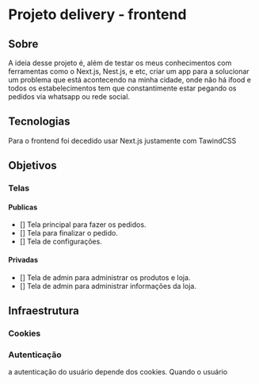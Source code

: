 # Projeto delivery - frontend
## Sobre
A ideia desse projeto é, além de testar os meus conhecimentos com ferramentas como o Next.js, Nest.js, e etc, 
criar um app para a solucionar um problema que está acontecendo na minha cidade, onde não há ifood e todos os
estabelecimentos tem que constantimente estar pegando os pedidos via whatsapp ou rede social.

## Tecnologias
Para o frontend foi decedido usar Next.js justamente com TawindCSS

## Objetivos
### Telas
#### Publicas
- [] Tela principal para fazer os pedidos.
- [] Tela para finalizar o pedido.
- [] Tela de configurações.

#### Privadas
- [] Tela de admin para administrar os produtos e loja.
- [] Tela de admin para administrar informações da loja.

## Infraestrutura
### Cookies

### Autenticação
a autenticação do usuário depende dos cookies. Quando o usuário
